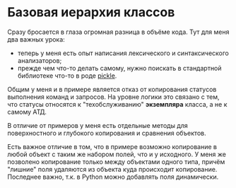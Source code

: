 # Базовая иерархия классов

Сразу бросается в глаза огромная разница в объёме кода.
Тут для меня два важных урока:
  - теперь у меня есть опыт написания лексического и синтаксического анализаторов;
  - прежде чем что-то делать самому, нужно поискать в стандартной библиотеке
    что-то в роде [pickle](https://docs.python.org/3/library/pickle.html).

Общим у меня и в примере является отказ от копирования статусов
выполнения команд и запросов.
На уровне логики это связано с тем, что статусы относятся к
"техобслуживанию" **экземпляра** класса, а не к самому АТД.

В отличие от примеров у меня есть отдельные методы для
поверхностного и глубокого копирования и сравнения объектов.

Есть важное отличие в том, что в примере возможно копирование в любой объект
с таким же набором полей, что и у исходного.
У меня же позволено копирование только между объектами одного типа,
причём "лишние" поля удаляются из объекта куда происходит копирование.
Последнее важно, т.к. в Python можно добавлять поля динамически.
